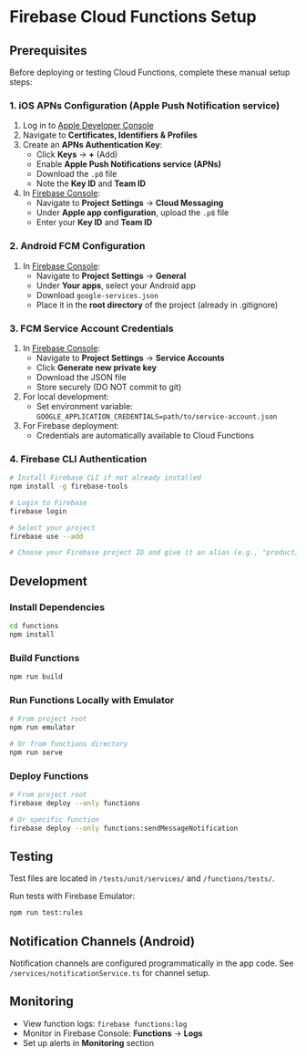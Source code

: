 # Firebase Cloud Functions Setup

## Prerequisites

Before deploying or testing Cloud Functions, complete these manual setup steps:

### 1. iOS APNs Configuration (Apple Push Notification service)

1. Log in to [Apple Developer Console](https://developer.apple.com/)
2. Navigate to **Certificates, Identifiers & Profiles**
3. Create an **APNs Authentication Key**:
   - Click **Keys** → **+** (Add)
   - Enable **Apple Push Notifications service (APNs)**
   - Download the `.p8` file
   - Note the **Key ID** and **Team ID**
4. In [Firebase Console](https://console.firebase.google.com/):
   - Navigate to **Project Settings** → **Cloud Messaging**
   - Under **Apple app configuration**, upload the `.p8` file
   - Enter your **Key ID** and **Team ID**

### 2. Android FCM Configuration

1. In [Firebase Console](https://console.firebase.google.com/):
   - Navigate to **Project Settings** → **General**
   - Under **Your apps**, select your Android app
   - Download `google-services.json`
   - Place it in the **root directory** of the project (already in .gitignore)

### 3. FCM Service Account Credentials

1. In [Firebase Console](https://console.firebase.google.com/):
   - Navigate to **Project Settings** → **Service Accounts**
   - Click **Generate new private key**
   - Download the JSON file
   - Store securely (DO NOT commit to git)
2. For local development:
   - Set environment variable: `GOOGLE_APPLICATION_CREDENTIALS=path/to/service-account.json`
3. For Firebase deployment:
   - Credentials are automatically available to Cloud Functions

### 4. Firebase CLI Authentication

```bash
# Install Firebase CLI if not already installed
npm install -g firebase-tools

# Login to Firebase
firebase login

# Select your project
firebase use --add

# Choose your Firebase project ID and give it an alias (e.g., "production")
```

## Development

### Install Dependencies

```bash
cd functions
npm install
```

### Build Functions

```bash
npm run build
```

### Run Functions Locally with Emulator

```bash
# From project root
npm run emulator

# Or from functions directory
npm run serve
```

### Deploy Functions

```bash
# From project root
firebase deploy --only functions

# Or specific function
firebase deploy --only functions:sendMessageNotification
```

## Testing

Test files are located in `/tests/unit/services/` and `/functions/tests/`.

Run tests with Firebase Emulator:
```bash
npm run test:rules
```

## Notification Channels (Android)

Notification channels are configured programmatically in the app code.
See `/services/notificationService.ts` for channel setup.

## Monitoring

- View function logs: `firebase functions:log`
- Monitor in Firebase Console: **Functions** → **Logs**
- Set up alerts in **Monitoring** section
